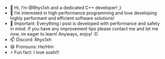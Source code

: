 - 👋 Hi, I’m @Rhys1xh and a dedicated C++ developer! ;)
- 👀 I’m interested in high performance programming and love developing highly performant and efficient software solutions!
- 🌱 Important: Everything i post is developed with performance and safety in mind. If you have any improvement tips please contact me and let me now, im eager to learn! Anyways, enjoy! :D
- 📫 Discord: Rhys1xh
- 😄 Pronouns: He/Him
- ⚡ Fun fact: I love sushi!!


